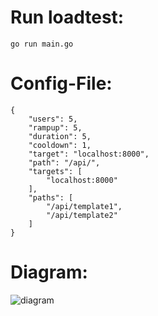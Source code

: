 # Run loadtest:
```go run main.go```

# Config-File:

```
{
    "users": 5,
    "rampup": 5,
    "duration": 5,
    "cooldown": 1,
    "target": "localhost:8000",
    "path": "/api/",
    "targets": [
        "localhost:8000"
    ],
    "paths": [
        "/api/template1",
        "/api/template2"
    ]
}
```

# Diagram:
![diagram](loadtest-example-config.png)



